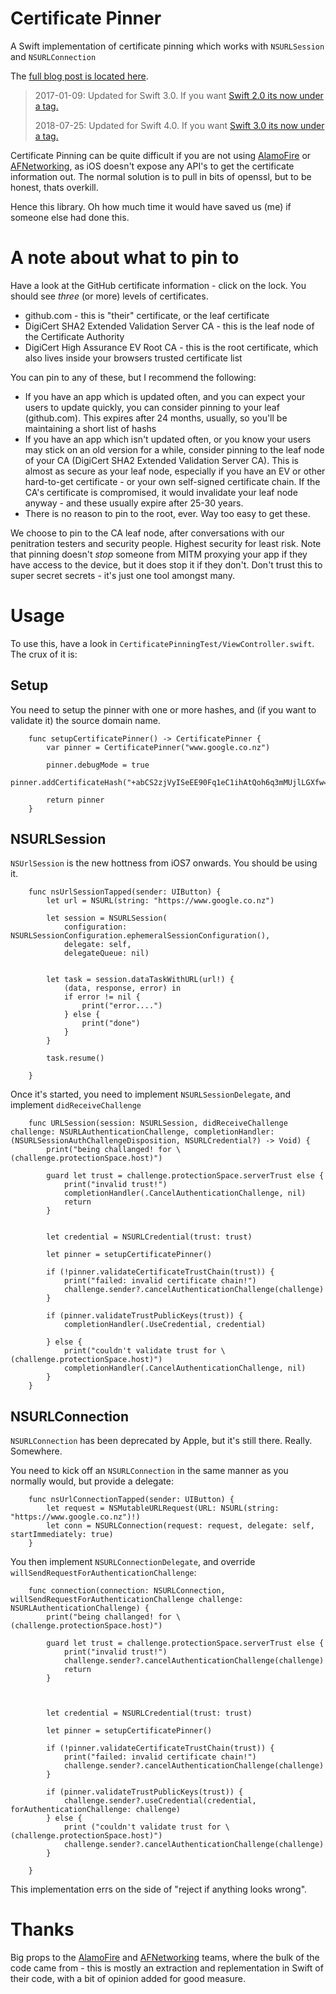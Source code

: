 # Certificate Pinner

A Swift implementation of certificate pinning which works with `NSURLSession` and `NSURLConnection`

The [full blog post is located here](https://fastchicken.co.nz/2016/03/21/increasing-your-trust-certificate-pinning-on-ios).

> 2017-01-09: Updated for Swift 3.0. If you want [Swift 2.0 its now under a tag.](https://github.com/nicwise/certificatepinner/tree/swift2.0)
>
> 2018-07-25: Updated for Swift 4.0. If you want [Swift 3.0 its now under a tag.](https://github.com/nicwise/certificatepinner/tree/swift3.0)


Certificate Pinning can be quite difficult if you are not using [AlamoFire](https://github.com/Alamofire/Alamofire) or [AFNetworking](https://github.com/AFNetworking/AFNetworking), as iOS doesn't expose any API's to get the certificate information out. The normal solution is to pull in bits of openssl, but to be honest, thats overkill.

Hence this library. Oh how much time it would have saved us (me) if someone else had done this.

# A note about what to pin to

Have a look at the GitHub certificate information - click on the lock. You should see _three_ (or more) levels of certificates.

* github.com - this is "their" certificate, or the leaf certificate
* DigiCert SHA2 Extended Validation Server CA - this is the leaf node of the Certificate Authority
* DigiCert High Assurance EV Root CA - this is the root certificate, which also lives inside your browsers trusted certificate list

You can pin to any of these, but I recommend the following:

* If you have an app which is updated often, and you can expect your users to update quickly, you can consider pinning to your leaf (github.com). This expires after 24 months, usually, so you'll be maintaining a short list of hashs
* If you have an app which isn't updated often, or you know your users may stick on an old version for a while, consider pinning to the leaf node of your CA (DigiCert SHA2 Extended Validation Server CA). This is almost as secure as your leaf node, especially if you have an EV or other hard-to-get certificate - or your own self-signed certificate chain. If the CA's certificate is compromised, it would invalidate your leaf node anyway - and these usually expire after 25-30 years.
* There is no reason to pin to the root, ever. Way too easy to get these.

We choose to pin to the CA leaf node, after conversations with our penitration testers and security people. Highest security for least risk. Note that pinning doesn't _stop_ someone from MITM proxying your app if they have access to the device, but it does stop it if they don't. Don't trust this to super secret secrets - it's just one tool amongst many.

# Usage

To use this, have a look in `CertificatePinningTest/ViewController.swift`. The crux of it is:

## Setup

You need to setup the pinner with one or more hashes, and (if you want to validate it) the source domain name.

```
    func setupCertificatePinner() -> CertificatePinner {
        var pinner = CertificatePinner("www.google.co.nz")

        pinner.debugMode = true
        pinner.addCertificateHash("+abCS2zjVyISeEE90Fq1eC1ihAtQoh6q3mMUjlLGXfw=")

        return pinner
    }
```

## NSURLSession

`NSUrlSession` is the new hottness from iOS7 onwards. You should be using it.

```
	func nsUrlSessionTapped(sender: UIButton) {
        let url = NSURL(string: "https://www.google.co.nz")

        let session = NSURLSession(
       	 	configuration: NSURLSessionConfiguration.ephemeralSessionConfiguration(),
            delegate: self,
            delegateQueue: nil)


        let task = session.dataTaskWithURL(url!) {
            (data, response, error) in
            if error != nil {
                print("error....")
            } else {
                print("done")
            }
        }

        task.resume()

    }
```

Once it's started, you need to implement `NSURLSessionDelegate`, and implement `didReceiveChallenge`

```
	func URLSession(session: NSURLSession, didReceiveChallenge challenge: NSURLAuthenticationChallenge, completionHandler: (NSURLSessionAuthChallengeDisposition, NSURLCredential?) -> Void) {
        print("being challanged! for \(challenge.protectionSpace.host)")

        guard let trust = challenge.protectionSpace.serverTrust else {
            print("invalid trust!")
            completionHandler(.CancelAuthenticationChallenge, nil)
            return
        }


        let credential = NSURLCredential(trust: trust)

        let pinner = setupCertificatePinner()

        if (!pinner.validateCertificateTrustChain(trust)) {
            print("failed: invalid certificate chain!")
            challenge.sender?.cancelAuthenticationChallenge(challenge)
        }

        if (pinner.validateTrustPublicKeys(trust)) {
            completionHandler(.UseCredential, credential)

        } else {
            print("couldn't validate trust for \(challenge.protectionSpace.host)")
            completionHandler(.CancelAuthenticationChallenge, nil)
        }
    }
```

## NSURLConnection

`NSURLConnection` has been deprecated by Apple, but it's still there. Really. Somewhere.

You need to kick off an `NSURLConnection` in the same manner as you normally would, but provide a delegate:

```
	func nsUrlConnectionTapped(sender: UIButton) {
	    let request = NSMutableURLRequest(URL: NSURL(string: "https://www.google.co.nz")!)
	    let conn = NSURLConnection(request: request, delegate: self, startImmediately: true)
	}
```

You then implement `NSURLConnectionDelegate`, and override `willSendRequestForAuthenticationChallenge`:

```
    func connection(connection: NSURLConnection, willSendRequestForAuthenticationChallenge challenge: NSURLAuthenticationChallenge) {
        print("being challanged! for \(challenge.protectionSpace.host)")

        guard let trust = challenge.protectionSpace.serverTrust else {
            print("invalid trust!")
            challenge.sender?.cancelAuthenticationChallenge(challenge)
            return
        }



        let credential = NSURLCredential(trust: trust)

        let pinner = setupCertificatePinner()

        if (!pinner.validateCertificateTrustChain(trust)) {
            print("failed: invalid certificate chain!")
            challenge.sender?.cancelAuthenticationChallenge(challenge)
        }

        if (pinner.validateTrustPublicKeys(trust)) {
            challenge.sender?.useCredential(credential, forAuthenticationChallenge: challenge)
        } else {
            print ("couldn't validate trust for \(challenge.protectionSpace.host)")
            challenge.sender?.cancelAuthenticationChallenge(challenge)
        }

    }

```

This implementation errs on the side of "reject if anything looks wrong".

# Thanks

Big props to the [AlamoFire](https://github.com/Alamofire/Alamofire) and [AFNetworking](https://github.com/AFNetworking/AFNetworking) teams, where the bulk of the code came from - this is mostly an extraction and replementation in Swift of their code, with a bit of opinion added for good measure.
